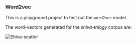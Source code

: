 ### Word2vec

This is a playground project to test out the `word2vec` model.

The word-vectors generated for the *shiva-trilogy* corpus are:

![Shiva-scatter](https://raw.githubusercontent.com/kunalpal/Word2vec/master/data/figures/scatter-shiva.png)
